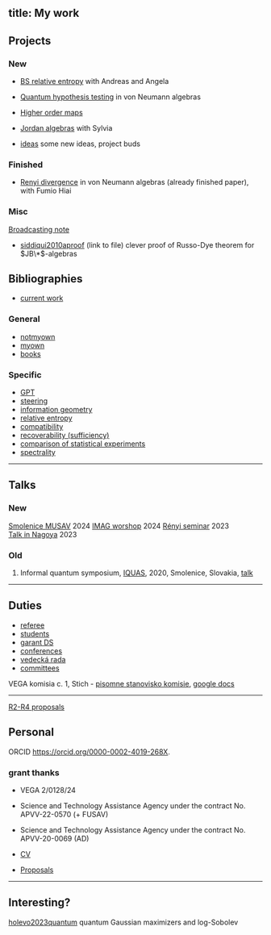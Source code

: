 title: My work
---

## Projects


### New

* [BS relative entropy](NEW_BSentropy)  with Andreas and Angela

* [Quantum hypothesis testing](AZ_qht) in von Neumann algebras


* [Higher order maps](NEW_hom)    

* [Jordan algebras](NEW_seas)  with Sylvia

* [ideas](IDEAS) some new ideas, project buds





### Finished


* [Renyi divergence](NEW_qre) in von Neumann algebras (already finished paper), with Fumio Hiai        



### Misc

[Broadcasting note](MISC_broadcasting)



* [siddiqui2010aproof](https://nyjm.albany.edu/j/2010/16-5p.pdf) (link to file) clever proof of Russo-Dye theorem for $JB\*$-algebras     







## Bibliographies


* [current work](CIT_work)   



### General

* [notmyown](notmyown)
* [myown](myown)    
* [books](CIT_books)

### Specific


* [GPT](CIT_gpt)    
* [steering](CIT_steering)     
* [information geometry](CIT_infgeo)    
* [relative entropy](CIT_entropy)    
* [compatibility](CIT_compatibility)     
* [recoverability (sufficiency)](CIT_suff)     
* [comparison of statistical experiments](CIT_comparison)   
* [spectrality](CIT_spectral)  


---

## Talks

### New

[Smolenice MUSAV](TALK_2024smolenice) 2024
[IMAG worshop](TALK_2024imag)    2024
[Rényi seminar](TALK_2023renyi)   2023     
[Talk in Nagoya](TALK_2023nagoya)  2023    




### Old

1. Informal quantum symposium,  [IQUAS](http://old.qute.sk/iquas2020.html), 2020, Smolenice, Slovakia, [talk](index/smolenice2020.pdf)


---

## Duties 

* [referee](referee)     
* [students](students)     
* [garant DS](DS_garant)   
* [conferences](conferences)     
* [vedecká rada](VR_page)    
* [committees](cmmtt)    


VEGA komisia c. 1, Stich - [pisomne stanovisko komisie](index/pisomne_stanovisko2.pdf),  [google docs](https://docs.google.com/document/d/1hUJHzKpQRzvsp3GbfmSYH38FL5AHXPjUkRyusqeBnCk/edit?usp=sharing)   

--- 


[R2-R4 proposals](RI_list)


## Personal 

 ORCID  https://orcid.org/0000-0002-4019-268X. 

### grant thanks


 * VEGA 2/0128/24    
 *  Science and Technology Assistance Agency under the contract No. APVV-22-0570  (+ FUSAV)
 *  Science and Technology Assistance Agency under the contract No. APVV-20-0069 (AD)    


* [CV](cv)    

* [Proposals](proposals)

---

## Interesting?

[holevo2023quantum](https://link.springer.com/article/10.1007/s11005-023-01634-6?utm_source=toc&utm_medium=email&utm_campaign=toc_11005_113_1&utm_content=etoc_springer_20230227) quantum Gaussian maximizers and log-Sobolev

